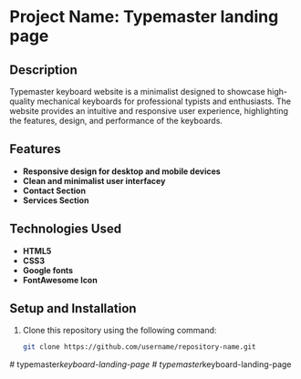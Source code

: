 # Project Name: Typemaster landing page

## Description
Typemaster keyboard website is a minimalist designed to showcase high-quality mechanical keyboards for professional typists and enthusiasts. The website provides an intuitive and responsive user experience, highlighting the features, design, and performance of the keyboards.

## Features
- **Responsive design for desktop and mobile devices**
- **Clean and minimalist user interfacey**
- **Contact Section**
- **Services Section** 

## Technologies Used
- **HTML5**
- **CSS3**
- **Google fonts**
- **FontAwesome Icon**

## Setup and Installation
1. Clone this repository using the following command:
   ```bash
   git clone https://github.com/username/repository-name.git
#   t y p e m a s t e r _ k e y b o a r d - l a n d i n g - p a g e 
 
 #   t y p e m a s t e r _ k e y b o a r d - l a n d i n g - p a g e 
 
 
